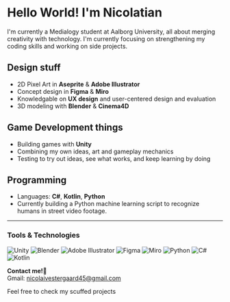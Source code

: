 # Hello World! I'm Nicolatian

I'm currently a Medialogy student at Aalborg University, all about merging creativity with technology. I'm currently focusing on strengthening my coding skills and working on side projects.

## Design stuff
- 2D Pixel Art in **Aseprite** & **Adobe Illustrator**
- Concept design in **Figma** & **Miro**
- Knowledgable on **UX design** and user-centered design and evaluation
- 3D modeling with **Blender** & **Cinema4D**

## Game Development things
- Building games with **Unity**
- Combining my own ideas, art and gameplay mechanics
- Testing to try out ideas, see what works, and keep learning by doing

## Programming
- Languages: **C#**, **Kotlin**, **Python**
- Currently building a Python machine learning script to recognize humans in street video footage.
---
### Tools & Technologies

![Unity](https://img.shields.io/badge/Unity-100000?style=for-the-badge&logo=unity&logoColor=white)
![Blender](https://img.shields.io/badge/Blender-F5792A?style=for-the-badge&logo=blender&logoColor=white)
![Adobe Illustrator](https://img.shields.io/badge/Illustrator-FF9A00?style=for-the-badge&logo=adobeillustrator&logoColor=white)
![Figma](https://img.shields.io/badge/Figma-F24E1E?style=for-the-badge&logo=figma&logoColor=white)
![Miro](https://img.shields.io/badge/Miro-050038?style=for-the-badge&logo=miro&logoColor=white)
![Python](https://img.shields.io/badge/Python-3776AB?style=for-the-badge&logo=python&logoColor=white)
![C#](https://img.shields.io/badge/C%23-239120?style=for-the-badge&logo=csharp&logoColor=white)
![Kotlin](https://img.shields.io/badge/Kotlin-7F52FF?style=for-the-badge&logo=kotlin&logoColor=white)

**Contact me!📧**  
Gmail: nicolaivestergaard45@gmail.com

Feel free to check my scuffed projects
